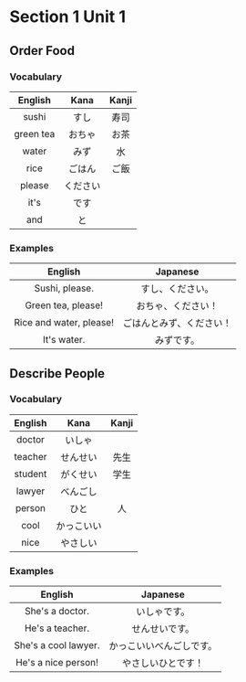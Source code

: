 # Section 1 Unit 1
## Order Food
### Vocabulary
| English | Kana | Kanji |
|:-------:|:----:|:-----:|
| sushi | すし | 寿司 |
| green tea | おちゃ | お茶 |
| water | みず | 水 |
| rice | ごはん | ご飯 |
| please | ください | |
| it's | です | |
| and | と | |

### Examples
| English | Japanese |
|:-------:|:--------:|
| Sushi, please. | すし、ください。 |
| Green tea, please! | おちゃ、ください！ |
| Rice and water, please! | ごはんとみず、ください！ |
| It's water. | みずです。 |

## Describe People
### Vocabulary
| English | Kana | Kanji |
|:-------:|:----:|:-----:|
| doctor | いしゃ | |
| teacher | せんせい | 先生 |
| student | がくせい | 学生 |
| lawyer | べんごし | |
| person | ひと | 人 |
| cool | かっこいい | |
| nice | やさしい | |

### Examples
| English | Japanese |
|:-------:|:--------:|
| She's a doctor. | いしゃです。 |
| He's a teacher. | せんせいです。 |
| She's a cool lawyer. | かっこいいべんごしです。 |
| He's a nice person! | やさしいひとです！ |
